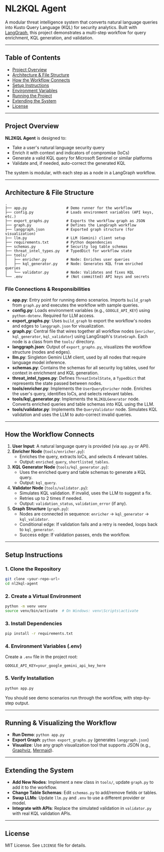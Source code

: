 # NL2KQL Agent

A modular threat intelligence system that converts natural language queries into Kusto Query Language (KQL) for security analytics. Built with [LangGraph](https://github.com/langchain-ai/langgraph), this project demonstrates a multi-step workflow for query enrichment, KQL generation, and validation.

---

## Table of Contents
- [Project Overview](#project-overview)
- [Architecture & File Structure](#architecture--file-structure)
- [How the Workflow Connects](#how-the-workflow-connects)
- [Setup Instructions](#setup-instructions)
- [Environment Variables](#environment-variables)
- [Running the Project](#running-the-project)
- [Extending the System](#extending-the-system)
- [License](#license)

---

## Project Overview

**NL2KQL Agent** is designed to:
- Take a user's natural language security query
- Enrich it with context and indicators of compromise (IoCs)
- Generate a valid KQL query for Microsoft Sentinel or similar platforms
- Validate and, if needed, auto-correct the generated KQL

The system is modular, with each step as a node in a LangGraph workflow.

---

## Architecture & File Structure

```
.
├── app.py                  # Demo runner for the workflow
├── config.py               # Loads environment variables (API keys, etc.)
├── export_graphs.py        # Exports the workflow graph as JSON
├── graph.py                # Defines the LangGraph workflow
├── langgraph.json          # Exported graph structure (for visualization)
├── llm.py                  # LLM (Gemini) client setup
├── requirements.txt        # Python dependencies
├── schemas.py              # Security log table schemas
├── threat_intel_types.py   # TypedDict for workflow state
├── tools/
│   ├── enricher.py         # Node: Enriches user queries
│   ├── kql_generator.py    # Node: Generates KQL from enriched queries
│   └── validator.py        # Node: Validates and fixes KQL
└── .env                    # (Not committed) API keys and secrets
```

### File Connections & Responsibilities

- **app.py**: Entry point for running demo scenarios. Imports `build_graph` from `graph.py` and executes the workflow with sample queries.
- **config.py**: Loads environment variables (e.g., `GOOGLE_API_KEY`) using `python-dotenv`. Required for LLM access.
- **export_graphs.py**: Uses `build_graph` to export the workflow's nodes and edges to `langgraph.json` for visualization.
- **graph.py**: Central file that wires together all workflow nodes (`enricher`, `kql_generator`, `kql_validator`) using LangGraph's `StateGraph`. Each node is a class from the `tools/` directory.
- **langgraph.json**: Output of `export_graphs.py`, visualizes the workflow structure (nodes and edges).
- **llm.py**: Singleton Gemini LLM client, used by all nodes that require language model inference.
- **schemas.py**: Contains the schemas for all security log tables, used for context in enrichment and KQL generation.
- **threat_intel_types.py**: Defines `ThreatIntelState`, a `TypedDict` that represents the state passed between nodes.
- **tools/enricher.py**: Implements the `UserQueryEnricher` node. Enriches the user's query, identifies IoCs, and selects relevant tables.
- **tools/kql_generator.py**: Implements the `NL2KQLGenerator` node. Converts enriched queries and table schemas into KQL using the LLM.
- **tools/validator.py**: Implements the `QueryValidator` node. Simulates KQL validation and uses the LLM to auto-correct invalid queries.

---

## How the Workflow Connects

1. **User Input**: A natural language query is provided (via `app.py` or API).
2. **Enricher Node** (`tools/enricher.py`):
   - Enriches the query, extracts IoCs, and selects 4 relevant tables.
   - Output: `enriched_query`, `shortlisted_tables`.
3. **KQL Generator Node** (`tools/kql_generator.py`):
   - Uses the enriched query and table schemas to generate a KQL query.
   - Output: `kql_query`.
4. **Validator Node** (`tools/validator.py`):
   - Simulates KQL validation. If invalid, uses the LLM to suggest a fix.
   - Retries up to 2 times if needed.
   - Output: `validation_status`, `validation_error` (if any).
5. **Graph Structure** (`graph.py`):
   - Nodes are connected in sequence: `enricher` → `kql_generator` → `kql_validator`.
   - Conditional edge: If validation fails and a retry is needed, loops back to `kql_generator`.
   - Success edge: If validation passes, ends the workflow.

---

## Setup Instructions

### 1. Clone the Repository
```sh
git clone <your-repo-url>
cd nl2kql-agent
```

### 2. Create a Virtual Environment
```sh
python -m venv venv
source venv/bin/activate  # On Windows: venv\Scripts\activate
```

### 3. Install Dependencies
```sh
pip install -r requirements.txt
```

### 4. Environment Variables (.env)
Create a `.env` file in the project root:
```
GOOGLE_API_KEY=your_google_gemini_api_key_here
```

### 5. Verify Installation
```sh
python app.py
```
You should see demo scenarios run through the workflow, with step-by-step output.

---

## Running & Visualizing the Workflow

- **Run Demo**: `python app.py`
- **Export Graph**: `python export_graphs.py` (generates `langgraph.json`)
- **Visualize**: Use any graph visualization tool that supports JSON (e.g., [Graphviz](https://graphviz.gitlab.io/), [Mermaid](https://mermaid-js.github.io/)).

---

## Extending the System

- **Add New Nodes**: Implement a new class in `tools/`, update `graph.py` to add it to the workflow.
- **Change Table Schemas**: Edit `schemas.py` to add/remove fields or tables.
- **Swap LLMs**: Update `llm.py` and `.env` to use a different provider or model.
- **Integrate with APIs**: Replace the simulated validation in `validator.py` with real KQL validation APIs.

---

## License

MIT License. See `LICENSE` file for details.
